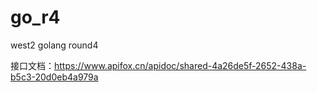 # go_r4
west2 golang round4

接口文档：https://www.apifox.cn/apidoc/shared-4a26de5f-2652-438a-b5c3-20d0eb4a979a
